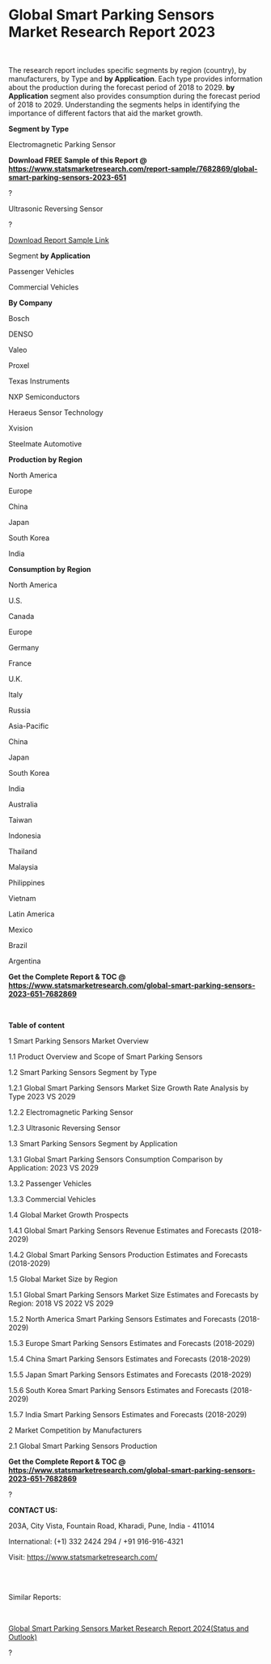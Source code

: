 <h1>Global Smart Parking Sensors Market Research Report 2023</h1><br/><p>The research report includes specific segments by region (country), by manufacturers, by Type and <strong>by Application</strong>. Each type provides information about the production during the forecast period of 2018 to 2029. <strong>by Application</strong> segment also provides consumption during the forecast period of 2018 to 2029. Understanding the segments helps in identifying the importance of different factors that aid the market growth.</p>
 
 
 
 <p><strong>Segment by Type</strong></p>
 
 
 
 <p>Electromagnetic Parking Sensor</p>
 
 
 
 <div><b>Download FREE Sample of this Report @ <a href="https://www.statsmarketresearch.com/download-free-sample/7682869/global-smart-parking-sensors-2023-651">https://www.statsmarketresearch.com/report-sample/7682869/global-smart-parking-sensors-2023-651</a></b></div>
 
 
 
 <p>? </p>
 
 
 
 <p>Ultrasonic Reversing Sensor</p>
 
 
 
 <p>? </p>
 
 
 
 <p><a href="https://www.statsmarketresearch.com/download-free-sample/7682869/global-smart-parking-sensors-2023-651">Download Report Sample Link</a></p>
 
 
 
 <p>Segment <strong>by Application</strong></p>
 
 
 
 <p>Passenger Vehicles</p>
 
 
 
 <p>Commercial Vehicles</p>
 
 
 
 <p><strong>By Company</strong></p>
 
 
 
 <p>Bosch</p>
 
 
 
 <p>DENSO</p>
 
 
 
 <p>Valeo</p>
 
 
 
 <p>Proxel</p>
 
 
 
 <p>Texas Instruments</p>
 
 
 
 <p>NXP Semiconductors</p>
 
 
 
 <p>Heraeus Sensor Technology</p>
 
 
 
 <p>Xvision</p>
 
 
 
 <p>Steelmate Automotive</p>
 
 
 
 <p><strong>Production by Region</strong></p>
 
 
 
 <p>North America</p>
 
 
 
 <p>Europe</p>
 
 
 
 <p>China</p>
 
 
 
 <p>Japan</p>
 
 
 
 <p>South Korea</p>
 
 
 
 <p>India</p>
 
 
 
 <p><strong>Consumption by Region</strong></p>
 
 
 
 <p>North America</p>
 
 
 
 <p>U.S.</p>
 
 
 
 <p>Canada</p>
 
 
 
 <p>Europe</p>
 
 
 
 <p>Germany</p>
 
 
 
 <p>France</p>
 
 
 
 <p>U.K.</p>
 
 
 
 <p>Italy</p>
 
 
 
 <p>Russia</p>
 
 
 
 <p>Asia-Pacific</p>
 
 
 
 <p>China</p>
 
 
 
 <p>Japan</p>
 
 
 
 <p>South Korea</p>
 
 
 
 <p>India</p>
 
 
 
 <p>Australia</p>
 
 
 
 <p>Taiwan</p>
 
 
 
 <p>Indonesia</p>
 
 
 
 <p>Thailand</p>
 
 
 
 <p>Malaysia</p>
 
 
 
 <p>Philippines</p>
 
 
 
 <p>Vietnam</p>
 
 
 
 <p>Latin America</p>
 
 
 
 <p>Mexico</p>
 
 
 
 <p>Brazil</p>
 
 
 
 <p>Argentina</p>
 
 
 
 <div><b>Get the Complete Report & TOC @ <a href="https://www.statsmarketresearch.com/global-smart-parking-sensors-2023-651-7682869">https://www.statsmarketresearch.com/global-smart-parking-sensors-2023-651-7682869</a></b></div>
 
 
 
 <p><br />
 
 <b>Table of content</b></p>
 
 
 
 <p>1 Smart Parking Sensors Market Overview<br />
 
 1.1 Product Overview and Scope of Smart Parking Sensors<br />
 
 1.2 Smart Parking Sensors Segment by Type<br />
 
 1.2.1 Global Smart Parking Sensors Market Size Growth Rate Analysis by Type 2023 VS 2029<br />
 
 1.2.2 Electromagnetic Parking Sensor<br />
 
 1.2.3 Ultrasonic Reversing Sensor<br />
 
 1.3 Smart Parking Sensors Segment by Application<br />
 
 1.3.1 Global Smart Parking Sensors Consumption Comparison by Application: 2023 VS 2029<br />
 
 1.3.2 Passenger Vehicles<br />
 
 1.3.3 Commercial Vehicles<br />
 
 1.4 Global Market Growth Prospects<br />
 
 1.4.1 Global Smart Parking Sensors Revenue Estimates and Forecasts (2018-2029)<br />
 
 1.4.2 Global Smart Parking Sensors Production Estimates and Forecasts (2018-2029)<br />
 
 1.5 Global Market Size by Region<br />
 
 1.5.1 Global Smart Parking Sensors Market Size Estimates and Forecasts by Region: 2018 VS 2022 VS 2029<br />
 
 1.5.2 North America Smart Parking Sensors Estimates and Forecasts (2018-2029)<br />
 
 1.5.3 Europe Smart Parking Sensors Estimates and Forecasts (2018-2029)<br />
 
 1.5.4 China Smart Parking Sensors Estimates and Forecasts (2018-2029)<br />
 
 1.5.5 Japan Smart Parking Sensors Estimates and Forecasts (2018-2029)<br />
 
 1.5.6 South Korea Smart Parking Sensors Estimates and Forecasts (2018-2029)<br />
 
 1.5.7 India Smart Parking Sensors Estimates and Forecasts (2018-2029)<br />
 
 2 Market Competition by Manufacturers<br />
 
 2.1 Global Smart Parking Sensors Production</p>
 
 
 
 <div><b>Get the Complete Report & TOC @ <a href="https://www.statsmarketresearch.com/global-smart-parking-sensors-2023-651-7682869">https://www.statsmarketresearch.com/global-smart-parking-sensors-2023-651-7682869</a></b></div>
 
 
 
 <p>? </p>
 
 
 
 <p><b>CONTACT US:</b><br />
 
 203A, City Vista, Fountain Road, Kharadi, Pune, India - 411014<br />
 
 International: (+1) 332 2424 294 / +91 916-916-4321<br />
 
 Visit: <a href="https://www.statsmarketresearch.com/">https://www.statsmarketresearch.com/</a><br />
 
 <br />
 
 <br />
 
 Similar Reports:<br />
 
 <br />
 
 <a href="https://www.statsmarketresearch.com/global-smart-parking-sensors-2024-766-8008345">Global Smart Parking Sensors Market Research Report 2024(Status and Outlook)</a><br />
 
 ? </p>